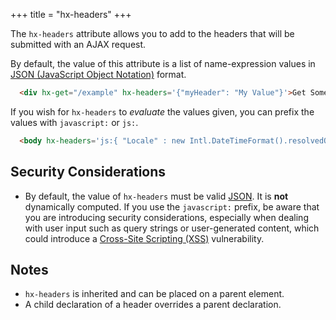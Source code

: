 +++
title = "hx-headers"
+++

The `hx-headers` attribute allows you to add to the headers that will be submitted with an AJAX request.  

By default, the value of this attribute is a list of name-expression values in [JSON (JavaScript Object Notation)](https://www.json.org/json-en.html) 
format.

```html
  <div hx-get="/example" hx-headers='{"myHeader": "My Value"}'>Get Some HTML, Including A Custom Header in the Request</div>
```

If you wish for `hx-headers` to *evaluate* the values given, you can prefix the values with `javascript:` or `js:`.

```html
  <body hx-headers='js:{ "Locale" : new Intl.DateTimeFormat().resolvedOptions().locale }'>...</body>
```

## Security Considerations

* By default, the value of `hx-headers` must be valid [JSON](https://developer.mozilla.org/en-US/docs/Glossary/JSON). 
  It is **not** dynamically computed.  If you use the `javascript:` prefix, be aware that you are introducing
  security considerations, especially when dealing with user input such as query strings or user-generated content, 
  which could introduce a [Cross-Site Scripting (XSS)](https://owasp.org/www-community/attacks/xss/) vulnerability. 

## Notes

* `hx-headers` is inherited and can be placed on a parent element.
* A child declaration of a header overrides a parent declaration.
